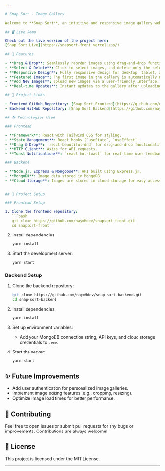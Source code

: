```yaml
---

# Snap Sort - Image Gallery

Welcome to **Snap Sort**, an intuitive and responsive image gallery web application. This project allows users to upload, sort, and manage images with ease. The drag-and-drop feature helps users arrange images in their desired order, and selected images can be deleted with just a click.

## 🖥️ Live Demo

Check out the live version of the project here:  
[Snap Sort Live](https://snapsort-front.vercel.app/)

## 🚀 Features

- **Drag & Drop**: Seamlessly reorder images using drag-and-drop functionality.
- **Select & Delete**: Click to select images, and delete only the selected ones.
- **Responsive Design**: Fully responsive design for desktop, tablet, and mobile screens.
- **Featured Image**: The first image in the gallery is automatically marked as featured.
- **Add New Images**: Upload new images via a user-friendly interface.
- **Real-time Updates**: Instant updates to the gallery after uploading, sorting, or deleting images.

## 🔗 Project Links

- Frontend GitHub Repository: [Snap Sort Frontend](https://github.com/naymHdev/snapsort-front)
- Backend GitHub Repository: [Snap Sort Backend](https://github.com/naymHdev/snap-sort-backend)

## 🛠️ Technologies Used

### Frontend

- **Framework**: React with Tailwind CSS for styling.
- **State Management**: React hooks (`useState`, `useEffect`).
- **Drag & Drop**: `react-beautiful-dnd` for drag-and-drop functionality.
- **HTTP Client**: Axios for API requests.
- **Toast Notifications**: `react-hot-toast` for real-time user feedback.

### Backend

- **Node.js, Express & Mongoose**: API built using Express.js.
- **MongoDB**: Image data stored in MongoDB.
- **Cloud Storage**: Images are stored in cloud storage for easy access and management.


## 📂 Project Setup

### Frontend Setup

1. Clone the frontend repository:
   ```bash
   git clone https://github.com/naymHdev/snapsort-front.git
   cd snapsort-front
   ```

2. Install dependencies:
   ```bash
   yarn install
   ```

3. Start the development server:
   ```bash
   yarn start
   ```

### Backend Setup

1. Clone the backend repository:
   ```bash
   git clone https://github.com/naymHdev/snap-sort-backend.git
   cd snap-sort-backend
   ```

2. Install dependencies:
   ```bash
   yarn install
   ```

3. Set up environment variables:
   - Add your MongoDB connection string, API keys, and cloud storage credentials to `.env`.

4. Start the server:
   ```bash
   yarn start
   ```

## ✨ Future Improvements

- Add user authentication for personalized image galleries.
- Implement image editing features (e.g., cropping, resizing).
- Optimize image load times for better performance.

## 🤝 Contributing

Feel free to open issues or submit pull requests for any bugs or improvements. Contributions are always welcome!

## 📝 License

This project is licensed under the MIT License.

---
```

